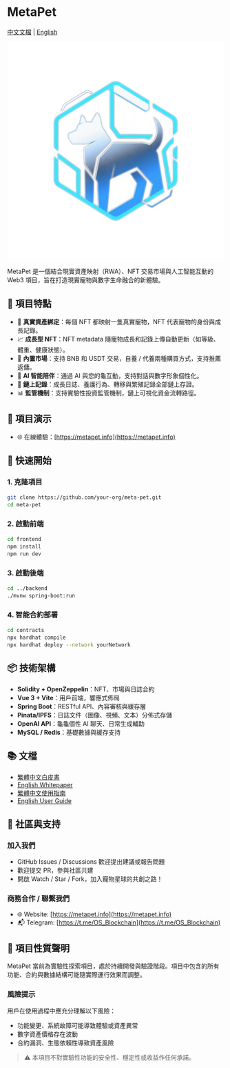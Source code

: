 # MetaPet

[中文文檔](README_cn.md) | [English](README.md)

![MetaPet Logo](public/images/logo.png)

MetaPet 是一個結合現實資產映射（RWA）、NFT 交易市場與人工智能互動的 Web3 項目，旨在打造現實寵物與數字生命融合的新體驗。

## 🌟 項目特點

- 🐢 **真實資產綁定**：每個 NFT 都映射一隻真實寵物，NFT 代表寵物的身份與成長記錄。
- 📈 **成長型 NFT**：NFT metadata 隨寵物成長和記錄上傳自動更新（如等級、體重、健康狀態）。
- 🛒 **內置市場**：支持 BNB 和 USDT 交易，自養 / 代養兩種購買方式，支持推薦返傭。
- 🤖 **AI 智能陪伴**：通過 AI 與您的龜互動，支持對話與數字形象個性化。
- 🔗 **鏈上記錄**：成長日誌、養護行為、轉移與繁殖記錄全部鏈上存證。
- 📊 **監管機制**：支持實驗性投資監管機制，鏈上可視化資金流轉路徑。

## 🎥 項目演示

- 🌐 在線體驗：[https://metapet.info](https://metapet.info)

## 🚀 快速開始

### 1. 克隆項目
```bash
git clone https://github.com/your-org/meta-pet.git
cd meta-pet
```

### 2. 啟動前端
```bash
cd frontend
npm install
npm run dev
```

### 3. 啟動後端
```bash
cd ../backend
./mvnw spring-boot:run
```

### 4. 智能合約部署
```bash
cd contracts
npx hardhat compile
npx hardhat deploy --network yourNetwork
```

## 📦 技術架構

- **Solidity + OpenZeppelin**：NFT、市場與日誌合約
- **Vue 3 + Vite**：用戶前端，響應式佈局
- **Spring Boot**：RESTful API、內容審核與緩存層
- **Pinata/IPFS**：日誌文件（圖像、視頻、文本）分佈式存儲
- **OpenAI API**：龜龜個性 AI 聊天、日常生成輔助
- **MySQL / Redis**：基礎數據與緩存支持

## 📚 文檔

- [繁體中文白皮書](docs/whitepaper/metapet_whitepaper_cn_tw.pdf)
- [English Whitepaper](docs/whitepaper/metapet_whitepaper_en.pdf)
- [繁體中文使用指南](docs/user-guide-cn-tw.md)
- [English User Guide](docs/user-guide-en.md)

## 👥 社區與支持

### 加入我們
- GitHub Issues / Discussions 歡迎提出建議或報告問題
- 歡迎提交 PR，參與社區共建
- 開啟 Watch / Star / Fork，加入寵物星球的共創之路！

### 商務合作 / 聯繫我們
- 🌐 Website: [https://metapet.info](https://metapet.info)
- 📬 Telegram: [https://t.me/OS_Blockchain](https://t.me/OS_Blockchain)

## 🧪 項目性質聲明

MetaPet 當前為實驗性探索項目，處於持續開發與驗證階段。項目中包含的所有功能、合約與數據結構可能隨實際運行效果而調整。

### 風險提示
用戶在使用過程中應充分理解以下風險：
- 功能變更、系統故障可能導致體驗或資產異常
- 數字資產價格存在波動
- 合約漏洞、生態依賴性導致資產風險

> ⚠️ 本項目不對實驗性功能的安全性、穩定性或收益作任何承諾。
 